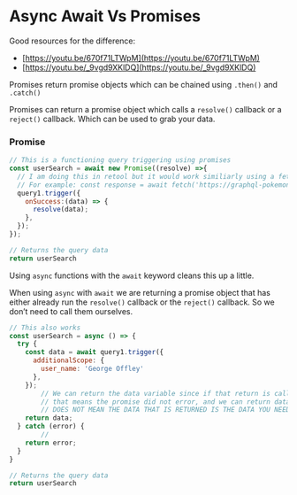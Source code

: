 # Async Await Vs Promises

Good resources for the difference:
- [https://youtu.be/670f71LTWpM](https://youtu.be/670f71LTWpM)
- [https://youtu.be/_9vgd9XKlDQ](https://youtu.be/_9vgd9XKlDQ)

Promises return promise objects which can be chained using `.then()` and `.catch()`

Promises can return a promise object which calls a `resolve()` callback or a `reject()` callback. Which can be used to grab your data.

### Promise

```javascript
// This is a functioning query triggering using promises
const userSearch = await new Promise((resolve) =>{
  // I am doing this in retool but it would work similiarly using a fetch() command
  // For example: const response = await fetch('https://graphql-pokemon2.vercel.app/')
  query1.trigger({
    onSuccess:(data) => {
      resolve(data);
    },
  });
});

// Returns the query data
return userSearch
```
Using `async` functions with the `await` keyword cleans this up a little.

When using `async` with `await` we are returning a promise object that has either already run the `resolve()` callback or the `reject()` callback. So we don’t need to call them ourselves. 

```javascript
// This also works
const userSearch = async () => {
  try {
    const data = await query1.trigger({
      additionalScope: {
        user_name: 'George Offley'
      },
    });
		// We can return the data variable since if that return is called
		// that means the promise did not error, and we can return data
		// DOES NOT MEAN THE DATA THAT IS RETURNED IS THE DATA YOU NEED
    return data;
  } catch (error) {
		// 
    return error;
  }
}

// Returns the query data
return userSearch
```